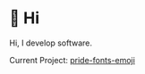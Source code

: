 # 👋 Hi
Hi, I develop software.

Current Project: [pride-fonts-emoji](https://github.com/Interfiber/pride-fonts-emoji.git)
